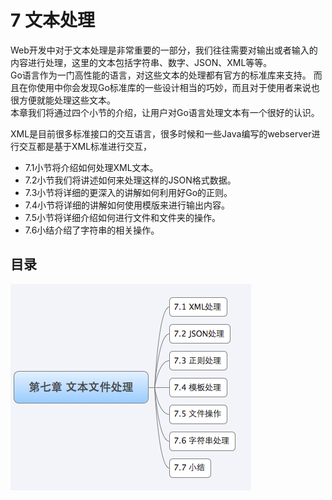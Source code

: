 # 7 文本处理
Web开发中对于文本处理是非常重要的一部分，我们往往需要对输出或者输入的内容进行处理，这里的文本包括字符串、数字、JSON、XML等等。   
Go语言作为一门高性能的语言，对这些文本的处理都有官方的标准库来支持。
而且在你使用中你会发现Go标准库的一些设计相当的巧妙，而且对于使用者来说也很方便就能处理这些文本。   
本章我们将通过四个小节的介绍，让用户对Go语言处理文本有一个很好的认识。

XML是目前很多标准接口的交互语言，很多时候和一些Java编写的webserver进行交互都是基于XML标准进行交互，
- 7.1小节将介绍如何处理XML文本。
- 7.2小节我们将讲述如何来处理这样的JSON格式数据。
- 7.3小节将详细的更深入的讲解如何利用好Go的正则。
- 7.4小节将详细的讲解如何使用模版来进行输出内容。
- 7.5小节将详细介绍如何进行文件和文件夹的操作。
- 7.6小结介绍了字符串的相关操作。

## 目录
   ![](images/navi7.png?raw=true)

